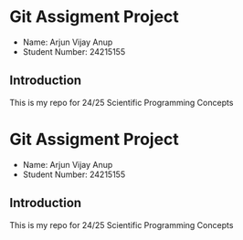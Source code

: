 # Git Assigment Project

* Name: Arjun Vijay Anup
* Student Number: 24215155

## Introduction

This is my repo for 24/25 Scientific Programming Concepts


# Git Assigment Project

* Name: Arjun Vijay Anup
* Student Number: 24215155

## Introduction

This is my repo for 24/25 Scientific Programming Concepts
